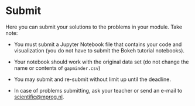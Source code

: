 # Submit

Here you can submit your solutions to the problems in your module. Take note:

- You must submit a Jupyter Notebook file that contains your code and visualization (you do not have to submit the Bokeh tutorial notebooks). 

- Your notebook should work with the original data set (do not change the name or contents of `gapminder.csv`)

- You may submit and re-submit without limit up until the deadline. 

- In case of problems submitting, ask your teacher or send an e-mail to <scientific@mprog.nl>.
